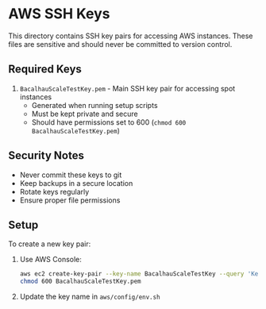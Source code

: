 # AWS SSH Keys

This directory contains SSH key pairs for accessing AWS instances. These files are sensitive and should never be committed to version control.

## Required Keys

1. `BacalhauScaleTestKey.pem` - Main SSH key pair for accessing spot instances
   - Generated when running setup scripts
   - Must be kept private and secure
   - Should have permissions set to 600 (`chmod 600 BacalhauScaleTestKey.pem`)

## Security Notes

- Never commit these keys to git
- Keep backups in a secure location
- Rotate keys regularly
- Ensure proper file permissions

## Setup

To create a new key pair:

1. Use AWS Console:
   ```bash
   aws ec2 create-key-pair --key-name BacalhauScaleTestKey --query 'KeyMaterial' --output text > BacalhauScaleTestKey.pem
   chmod 600 BacalhauScaleTestKey.pem
   ```

2. Update the key name in `aws/config/env.sh`

